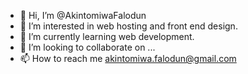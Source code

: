 - 👋 Hi, I’m @AkintomiwaFalodun
- 👀 I’m interested in web hosting and front end design.
- 🌱 I’m currently learning web development.
- 💞️ I’m looking to collaborate on ...
- 📫 How to reach me akintomiwa.falodun@gmail.com

<!---
AkintomiwaFalodun/AkintomiwaFalodun is a ✨ special ✨ repository because its `README.md` (this file) appears on your GitHub profile.
You can click the Preview link to take a look at your changes.
--->
